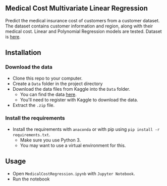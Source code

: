 Medical Cost Multivariate Linear Regression
-----------------------

Predict the medical insurance cost of customers from a customer dataset. The dataset contains customer information and region, along with their medical cost. Linear and Polynomial Regression models are tested. Dataset is [here](https://www.kaggle.com/datasets/mirichoi0218/insurance?datasetId=13720&sortBy=voteCount&utm=).

Installation
----------------------

### Download the data

* Clone this repo to your computer.
* Create a `Data` folder in the project directory
* Download the data files from Kaggle into the `Data` folder.  
    * You can find the data [here](https://www.kaggle.com/datasets/mirichoi0218/insurance?datasetId=13720&sortBy=voteCount&utm=).
    * You'll need to register with Kaggle to download the data.
* Extract the `.zip` file.

### Install the requirements
 
* Install the requirements with `anaconda` or with pip using `pip install -r requirements.txt`.
    * Make sure you use Python 3.
    * You may want to use a virtual environment for this.

Usage
-----------------------

* Open `MedicalCostRegression.ipynb` with `Jupyter Notebook`.
* Run the notebook